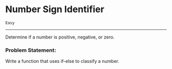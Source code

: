 # Number Sign Identifier

`Easy`

---

Determine if a number is positive, negative, or zero.

### Problem Statement:

Write a function that uses if-else to classify a number.